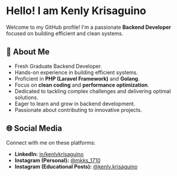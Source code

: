 # Hello! I am Kenly Krisaguino
Welcome to my GitHub profile! I'm a passionate **Backend Developer** focused on building efficient and clean systems.

## 🚀 About Me
* Fresh Graduate Backend Developer.
* Hands-on experience in building efficient systems.
* Proficient in **PHP (Laravel Framework)** and **Golang**.
* Focus on **clean coding** and **performance optimization**.
* Dedicated to tackling complex challenges and delivering optimal solutions.
* Eager to learn and grow in backend development.
* Passionate about contributing to innovative projects.

## 🌐 Social Media

Connect with me on these platforms:

* **LinkedIn:** [in/kenlykrisaguino](https://linkedin.com/in/kenlykrisaguino)
* **Instagram (Personal):** [@mkks_1710](https://www.instagram.com/mkks_1710/)
* **Instagram (Educational Posts):** [@kenly.krisaguino](https://www.instagram.com/kenly.krisaguino/)

